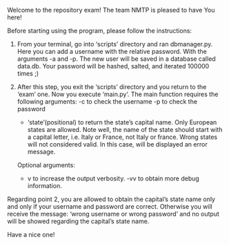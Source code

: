 Welcome to the repository exam! 
The team NMTP is pleased to have You here!

Before starting using the program, please follow the instructions: 

1.	From your terminal, go into ‘scripts’ directory and ran dbmanager.py. 		Here you can add a username with the relative password. With the 		arguments -a and -p. The new user will be saved in a database called 		data.db. Your password will be hashed, salted, and iterated 100000 		times ;) 

2.	After this step, you exit the ‘scripts’ directory and you return to the 	‘exam’ one. Now you execute ‘main.py’. The main function requires the 		following arguments: 
	-c to check the username 
	-p to check the password 
	- ‘state’(positional) to return the state’s capital name. 
	Only European states are allowed. Note well, the name of the state 		should start with a capital letter, i.e. Italy or France, not Italy or 		france. Wrong states will not considered valid. In this case, will 		be displayed an error message. 
	
	Optional arguments: 
	- v to increase the output verbosity. 
	-vv to obtain more debug information. 

Regarding point 2, you are allowed to obtain the capital’s state name only and only if your username and password are correct. Otherwise you will receive the message: ‘wrong username or wrong password’ and no output will be showed regarding the capital’s state name. 

Have a nice one! 

